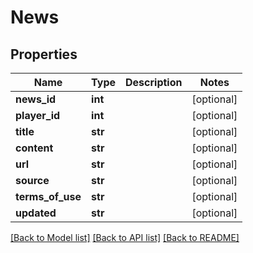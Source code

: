 # News

## Properties
Name | Type | Description | Notes
------------ | ------------- | ------------- | -------------
**news_id** | **int** |  | [optional] 
**player_id** | **int** |  | [optional] 
**title** | **str** |  | [optional] 
**content** | **str** |  | [optional] 
**url** | **str** |  | [optional] 
**source** | **str** |  | [optional] 
**terms_of_use** | **str** |  | [optional] 
**updated** | **str** |  | [optional] 

[[Back to Model list]](../README.md#documentation-for-models) [[Back to API list]](../README.md#documentation-for-api-endpoints) [[Back to README]](../README.md)


